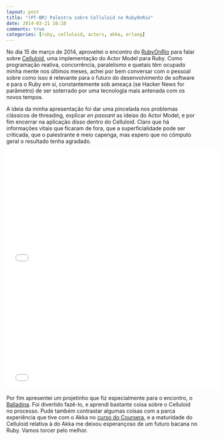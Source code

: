 ```yaml
---
layout: post
title: "(PT-BR) Palestra sobre Celluloid no RubyOnRio"
date: 2014-03-21 16:10
comments: true
categories: [ruby, celluloid, actors, akka, erlang]
---
```


No dia 15 de março de 2014, aproveitei o encontro do [RubyOnRio][rubyonrio] para falar sobre [Celluloid][celluloid], uma implementação do Actor Model para Ruby. Como programação reativa, concorrência, paralelismo e quetais têm ocupado minha mente nos últimos meses, achei por bem conversar com o pessoal sobre como isso é relevante para o futuro do desenvolvimento de software e para o Ruby em si, constantemente sob ameaça (se Hacker News for parâmetro) de ser soterrado por uma tecnologia mais antenada com os novos tempos.

<script async class="speakerdeck-embed" data-id="7acca2a0935901315c4a3abe98d15494" data-ratio="1.34031413612565" src="//speakerdeck.com/assets/embed.js"></script>

A ideia da minha apresentação foi dar uma pincelada nos problemas clássicos de threading, explicar _en passant_ as ideias do Actor Model, e por fim encerrar na aplicação disso dentro do Celluloid. Claro que há informações vitais que ficaram de fora, que a superficialidade pode ser criticada, que o palestrante é meio capenga, mas espero que no cômputo geral o resultado tenha agradado.

<iframe width="560" height="315" src="//www.youtube.com/embed/0t0BlDdWQQY" frameborder="0" allowfullscreen></iframe>
<iframe width="560" height="315" src="//www.youtube.com/embed/_y6KbkqklkQ" frameborder="0" allowfullscreen></iframe>

Por fim apresentei um projetinho que fiz especialmente para o encontro, o [Balladina][balladina]. Foi divertido fazê-lo, e aprendi bastante coisa sobre o Celluloid no processo. Pude também contrastar algumas coisas com a parca experiência que tive com o Akka no [curso do Coursera](/blog/2014/01/12/reactive/), e a maturidade do Celluloid relativa à do Akka me deixou esperançoso de um futuro bacana no Ruby. Vamos torcer pelo melhor.

[rubyonrio]: http://rubyonrio.org
[celluloid]: https://github.com/celluloid/celluloid
[balladina]: https://github.com/dodecaphonic/balladina-ruby
